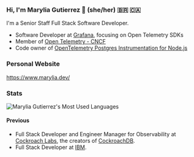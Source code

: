 ### Hi, I'm Marylia Gutierrez 👋 (she/her) 🇧🇷 🇨🇦

I'm a Senior Staff Full Stack Software Developer.

- Software Developer at [Grafana](https://grafana.com/), focusing on Open Telemetry SDKs
- Member of [Open Telemetry - CNCF](https://github.com/open-telemetry)
- Code owner of [OpenTelemetry Postgres Instrumentation for Node.js](https://github.com/open-telemetry/opentelemetry-js-contrib/tree/main/plugins/node/opentelemetry-instrumentation-pg)

### Personal Website
https://www.marylia.dev/

### Stats
["https://github-readme-stats.vercel.app/api?username=maryliag&show_icons=true&theme=algolia"]::

![Marylia Gutierrez's Most Used Languages](https://github-readme-stats.vercel.app/api/top-langs/?username=maryliag&layout=compact&theme=algolia)


#### Previous

- Full Stack Developer and Engineer Manager for Observability at [Cockroach Labs](https://www.cockroachlabs.com/), the creators of [CockroachDB](https://github.com/cockroachdb/cockroach).
- Full Stack Developer at [IBM](https://www.ibm.com/). 
